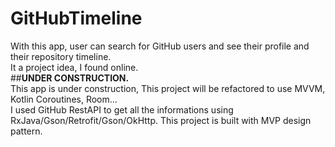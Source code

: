 # GitHubTimeline
With this app, user can search for GitHub users and see their profile and their repository timeline. </br>It a project idea, I found online.
</br>
##**UNDER CONSTRUCTION.**</br>
This app is under construction, This project will be refactored to use MVVM, Kotlin Coroutines, Room...
</br>
I used GitHub RestAPI to get all the informations using RxJava/Gson/Retrofit/Gson/OkHttp. This project is built with MVP design pattern.</br>

